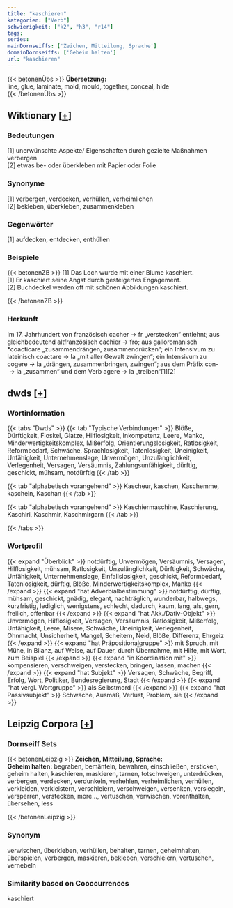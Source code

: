 ```yaml
---
title: "kaschieren"
kategorien: ["Verb"]
schwierigkeit: ["k2", "h3", "r14"]
tags:
series:
mainDornseiffs: ['Zeichen, Mitteilung, Sprache']
domainDornseiffs: ['Geheim halten']
url: "kaschieren"
---
```


{{< betonenÜbs >}}
**Übersetzung:**  
line, glue, laminate, mold, mould, together, conceal, hide  
{{< /betonenÜbs >}}

## Wiktionary [[+](https://de.wiktionary.org/wiki/kaschieren)]

### Bedeutungen
[1] unerwünschte Aspekte/ Eigenschaften durch gezielte Maßnahmen verbergen  
[2] etwas be- oder überkleben mit Papier oder Folie  

### Synonyme
[1] verbergen, verdecken, verhüllen, verheimlichen  
[2] bekleben, überkleben, zusammenkleben  

### Gegenwörter
[1] aufdecken, entdecken, enthüllen  

### Beispiele
{{< betonenZB >}}
[1] Das Loch wurde mit einer Blume kaschiert.  
[1] Er kaschiert seine Angst durch gesteigertes Engagement.  
[2] Buchdeckel werden oft mit schönen Abbildungen kaschiert.  

{{< /betonenZB >}}
### Herkunft
Im 17. Jahrhundert von französisch cacher → fr „verstecken“ entlehnt; aus gleichbedeutend altfranzösisch cachier → fro; aus galloromanisch *coacticare „zusammendrängen, zusammendrücken“; ein Intensivum zu lateinisch coactare → la „mit aller Gewalt zwingen“; ein Intensivum zu cogere → la „drängen, zusammenbringen, zwingen“; aus dem Präfix con- → la „zusammen“ und dem Verb agere → la „treiben“[1][2]  



## dwds [[+](https://www.dwds.de/wb/kaschieren)]

### Wortinformation
{{< tabs "Dwds" >}}
{{< tab "Typische Verbindungen" >}}
Blöße, Dürftigkeit, Floskel, Glatze, Hilflosigkeit, Inkompetenz, Leere, Manko, Minderwertigkeitskomplex, Mißerfolg, Orientierungslosigkeit, Ratlosigkeit, Reformbedarf, Schwäche, Sprachlosigkeit, Tatenlosigkeit, Uneinigkeit, Unfähigkeit, Unternehmenslage, Unvermögen, Unzulänglichkeit, Verlegenheit, Versagen, Versäumnis, Zahlungsunfähigkeit, dürftig, geschickt, mühsam, notdürftig
{{< /tab >}}

{{< tab "alphabetisch vorangehend" >}}
Kascheur, kaschen, Kaschemme, kascheln, Kaschan
{{< /tab >}}

{{< tab "alphabetisch vorangehend" >}}
Kaschiermaschine, Kaschierung, Kaschiri, Kaschmir, Kaschmirgarn
{{< /tab >}}

{{< /tabs >}}

### Wortprofil
{{< expand "Überblick" >}} notdürftig, Unvermögen, Versäumnis, Versagen, Hilflosigkeit, mühsam, Ratlosigkeit, Unzulänglichkeit, Dürftigkeit, Schwäche, Unfähigkeit, Unternehmenslage, Einfallslosigkeit, geschickt, Reformbedarf, Tatenlosigkeit, dürftig, Blöße, Minderwertigkeitskomplex, Manko {{< /expand >}}
{{< expand "hat Adverbialbestimmung" >}} notdürftig, dürftig, mühsam, geschickt, gnädig, elegant, nachträglich, wunderbar, halbwegs, kurzfristig, lediglich, wenigstens, schlecht, dadurch, kaum, lang, als, gern, freilich, offenbar {{< /expand >}}
{{< expand "hat Akk./Dativ-Objekt" >}} Unvermögen, Hilflosigkeit, Versagen, Versäumnis, Ratlosigkeit, Mißerfolg, Unfähigkeit, Leere, Misere, Schwäche, Uneinigkeit, Verlegenheit, Ohnmacht, Unsicherheit, Mangel, Scheitern, Neid, Blöße, Differenz, Ehrgeiz {{< /expand >}}
{{< expand "hat Präpositionalgruppe" >}} mit Spruch, mit Mühe, in Bilanz, auf Weise, auf Dauer, durch Übernahme, mit Hilfe, mit Wort, zum Beispiel {{< /expand >}}
{{< expand "in Koordination mit" >}} kompensieren, verschweigen, verstecken, bringen, lassen, machen {{< /expand >}}
{{< expand "hat Subjekt" >}} Versagen, Schwäche, Begriff, Erfolg, Wort, Politiker, Bundesregierung, Stadt {{< /expand >}}
{{< expand "hat vergl. Wortgruppe" >}} als Selbstmord {{< /expand >}}
{{< expand "hat Passivsubjekt" >}} Schwäche, Ausmaß, Verlust, Problem, sie {{< /expand >}}

## Leipzig Corpora [[+](https://corpora.uni-leipzig.de/en/res?word=kaschieren&corpusId=deu_newscrawl-public_2018)]

### Dornseiff Sets
{{< betonenLeipzig >}}
**Zeichen, Mitteilung, Sprache:**  
**Geheim halten:** begraben, bemänteln, bewahren, einschließen, ersticken, geheim halten, kaschieren, maskieren, tarnen, totschweigen, unterdrücken, verbergen, verdecken, verdunkeln, verhehlen, verheimlichen, verhüllen, verkleiden, verkleistern, verschleiern, verschweigen, versenken, versiegeln, versperren, verstecken, more..., vertuschen, verwischen, vorenthalten, übersehen, less  

{{< /betonenLeipzig >}}

### Synonym
verwischen, überkleben, verhüllen, behalten, tarnen, geheimhalten, überspielen, verbergen, maskieren, bekleben, verschleiern, vertuschen, vernebeln


### Similarity based on Cooccurrences
kaschiert

